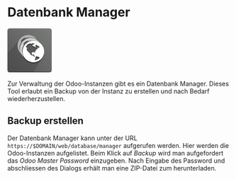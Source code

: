 # Datenbank Manager
![icons_odoo_website_version](assets/icons_odoo_website_version.png)

Zur Verwaltung der Odoo-Instanzen gibt es ein Datenbank Manager. Dieses Tool erlaubt ein Backup von der Instanz zu erstellen und nach Bedarf wiederherzustellen.

## Backup erstellen

Der Datenbank Manager kann unter der URL `https://$DOMAIN/web/database/manager` aufgerufen werden. Hier werden die Odoo-Instanzen aufgelistet. Beim Klick auf *Backup* wird man aufgefordert das *Odoo Master Password* einzugeben. Nach Eingabe des Password und abschliessen des Dialogs erhält man eine ZIP-Datei zum herunterladen.